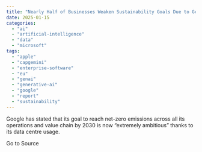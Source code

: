 ```yaml
---
title: "Nearly Half of Businesses Weaken Sustainability Goals Due to Generative AI Demands, Capgemini Report Reveals"
date: 2025-01-15
categories: 
  - "ai"
  - "artificial-intelligence"
  - "data"
  - "microsoft"
tags: 
  - "apple"
  - "capgemini"
  - "enterprise-software"
  - "eu"
  - "genai"
  - "generative-ai"
  - "google"
  - "report"
  - "sustainability"
---
```


Google has stated that its goal to reach net-zero emissions across all its operations and value chain by 2030 is now “extremely ambitious” thanks to its data centre usage.

Go to Source
